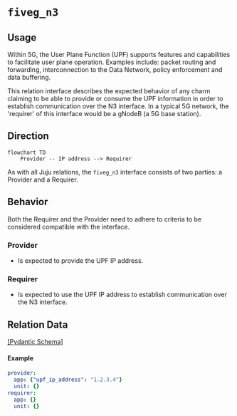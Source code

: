 # `fiveg_n3`

## Usage

Within 5G, the User Plane Function (UPF) supports features and capabilities to facilitate 
user plane operation. Examples include: packet routing and forwarding, interconnection 
to the Data Network, policy enforcement and data buffering.

This relation interface describes the expected behavior of any charm claiming to be able to provide 
or consume the UPF information in order to establish communication over the N3 interface. 
In a typical 5G network, the 'requirer' of this interface would be a gNodeB (a 5G base station). 

## Direction

```mermaid
flowchart TD
    Provider -- IP address --> Requirer
```

As with all Juju relations, the `fiveg_n3` interface consists of two parties: a Provider 
and a Requirer.

## Behavior

Both the Requirer and the Provider need to adhere to criteria to be considered compatible 
with the interface.

### Provider

- Is expected to provide the UPF IP address.

### Requirer

- Is expected to use the UPF IP address to establish communication over the N3 interface.

## Relation Data

[\[Pydantic Schema\]](./schema.py)

#### Example

```yaml
provider:
  app: {"upf_ip_address": "1.2.3.4"}
  unit: {}
requirer:
  app: {}
  unit: {}
```
